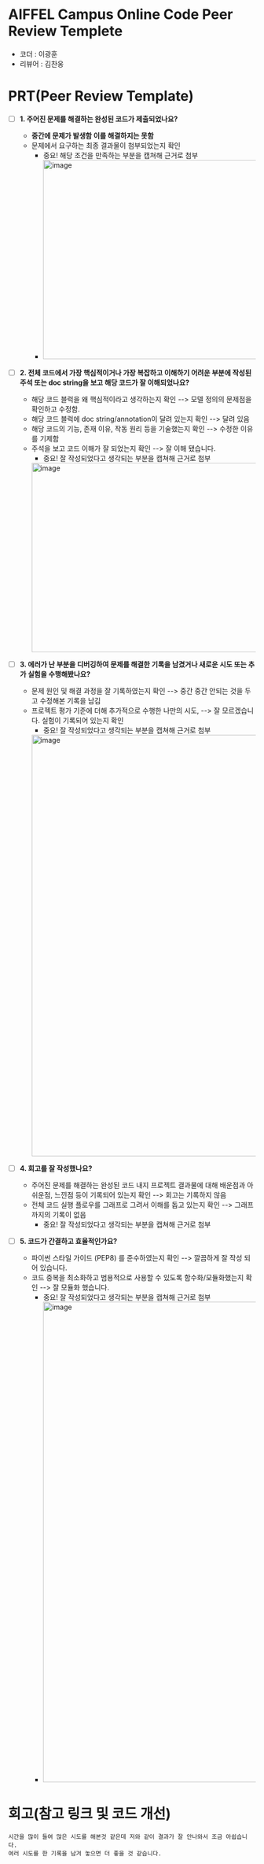 # AIFFEL Campus Online Code Peer Review Templete
- 코더 : 이광훈
- 리뷰어 : 김찬웅


# PRT(Peer Review Template)
- [ ]  **1. 주어진 문제를 해결하는 완성된 코드가 제출되었나요?**
    - **중간에 문제가 발생함 이를 해결하지는 못함**
    - 문제에서 요구하는 최종 결과물이 첨부되었는지 확인
        - 중요! 해당 조건을 만족하는 부분을 캡쳐해 근거로 첨부
        - <img width="1248" height="405" alt="image" src="https://github.com/user-attachments/assets/2a5cae57-7d6c-41f2-8462-78906b9e7542" />

    
- [ ]  **2. 전체 코드에서 가장 핵심적이거나 가장 복잡하고 이해하기 어려운 부분에 작성된 
주석 또는 doc string을 보고 해당 코드가 잘 이해되었나요?**
    - 해당 코드 블럭을 왜 핵심적이라고 생각하는지 확인              --> 모델 정의의 문제점을 확인하고 수정함.
    - 해당 코드 블럭에 doc string/annotation이 달려 있는지 확인    --> 달려 있음
    - 해당 코드의 기능, 존재 이유, 작동 원리 등을 기술했는지 확인    --> 수정한 이유를 기제함
    - 주석을 보고 코드 이해가 잘 되었는지 확인                      --> 잘 이해 됐습니다.
        - 중요! 잘 작성되었다고 생각되는 부분을 캡쳐해 근거로 첨부
        <img width="1050" height="385" alt="image" src="https://github.com/user-attachments/assets/f4f30c3f-5c07-458d-8c84-f9fc78a79d92" />

- [ ]  **3. 에러가 난 부분을 디버깅하여 문제를 해결한 기록을 남겼거나
새로운 시도 또는 추가 실험을 수행해봤나요?**
    - 문제 원인 및 해결 과정을 잘 기록하였는지 확인               --> 중간 중간 안되는 것을 두고 수정해본 기록을 남김
    - 프로젝트 평가 기준에 더해 추가적으로 수행한 나만의 시도,     --> 잘 모르겠습니다.
    실험이 기록되어 있는지 확인
        - 중요! 잘 작성되었다고 생각되는 부분을 캡쳐해 근거로 첨부
        <img width="1573" height="857" alt="image" src="https://github.com/user-attachments/assets/ede9c17d-d54d-4546-bcfc-89c906b403a5" />

- [ ]  **4. 회고를 잘 작성했나요?**
    - 주어진 문제를 해결하는 완성된 코드 내지 프로젝트 결과물에 대해
    배운점과 아쉬운점, 느낀점 등이 기록되어 있는지 확인               --> 회고는 기록하지 않음
    - 전체 코드 실행 플로우를 그래프로 그려서 이해를 돕고 있는지 확인  --> 그래프 까지의 기록이 없음
        - 중요! 잘 작성되었다고 생각되는 부분을 캡쳐해 근거로 첨부
        
- [ ]  **5. 코드가 간결하고 효율적인가요?**
    - 파이썬 스타일 가이드 (PEP8) 를 준수하였는지 확인                --> 깔끔하게 잘 작성 되어 있습니다.
    - 코드 중복을 최소화하고 범용적으로 사용할 수 있도록 함수화/모듈화했는지 확인    --> 잘 모듈화 했습니다.
        - 중요! 잘 작성되었다고 생각되는 부분을 캡쳐해 근거로 첨부
        - <img width="1368" height="977" alt="image" src="https://github.com/user-attachments/assets/5dbb74b9-9479-49b3-8bb5-5866cd5fb8b2" />



# 회고(참고 링크 및 코드 개선)
```
시간을 많이 들여 많은 시도를 해본것 같은데 저와 같이 결과가 잘 안나와서 조금 아쉽습니다.
여러 시도를 한 기록을 남겨 놓으면 더 좋을 것 같습니다.
```
